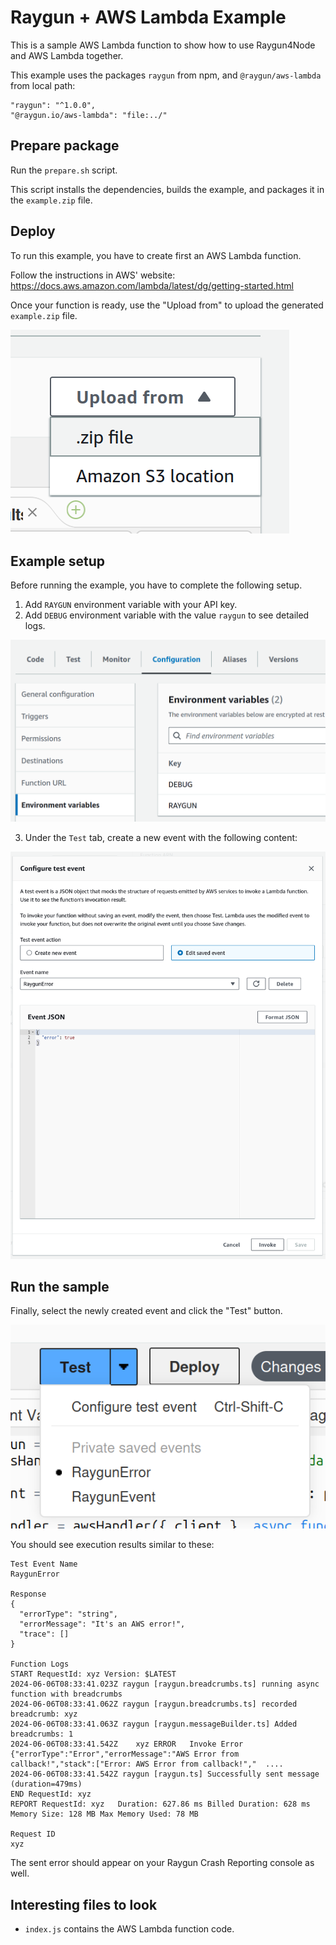 # Raygun + AWS Lambda Example

This is a sample AWS Lambda function to show how to use Raygun4Node and AWS Lambda together.

This example uses the packages `raygun` from npm, and `@raygun/aws-lambda` from local path:

```
"raygun": "^1.0.0",
"@raygun.io/aws-lambda": "file:../"
```

## Prepare package

Run the `prepare.sh` script.

This script installs the dependencies, builds the example, and packages it in the `example.zip` file.

## Deploy

To run this example, you have to create first an AWS Lambda function.

Follow the instructions in AWS' website: https://docs.aws.amazon.com/lambda/latest/dg/getting-started.html

Once your function is ready, use the "Upload from" to upload the generated `example.zip` file.

![Upload Image](../assets/example-1.png)

## Example setup

Before running the example, you have to complete the following setup.

1. Add `RAYGUN` environment variable with your API key.
2. Add `DEBUG` environment variable with the value `raygun` to see detailed logs.

![Environment Variables](../assets/example-2.png)

3. Under the `Test` tab, create a new event with the following content:

![Error event](../assets/example-3.png)

## Run the sample

Finally, select the newly created event and click the "Test" button.

![Send test](../assets/example-4.png)

You should see execution results similar to these:

```
Test Event Name
RaygunError

Response
{
  "errorType": "string",
  "errorMessage": "It's an AWS error!",
  "trace": []
}

Function Logs
START RequestId: xyz Version: $LATEST
2024-06-06T08:33:41.023Z raygun [raygun.breadcrumbs.ts] running async function with breadcrumbs
2024-06-06T08:33:41.062Z raygun [raygun.breadcrumbs.ts] recorded breadcrumb: xyz
2024-06-06T08:33:41.063Z raygun [raygun.messageBuilder.ts] Added breadcrumbs: 1
2024-06-06T08:33:41.542Z	xyz ERROR	Invoke Error 	{"errorType":"Error","errorMessage":"AWS Error from callback!","stack":["Error: AWS Error from callback!","  ....
2024-06-06T08:33:41.542Z raygun [raygun.ts] Successfully sent message (duration=479ms)
END RequestId: xyz
REPORT RequestId: xyz	Duration: 627.86 ms	Billed Duration: 628 ms	Memory Size: 128 MB	Max Memory Used: 78 MB

Request ID
xyz
```

The sent error should appear on your Raygun Crash Reporting console as well.

## Interesting files to look

- `index.js` contains the AWS Lambda function code.

